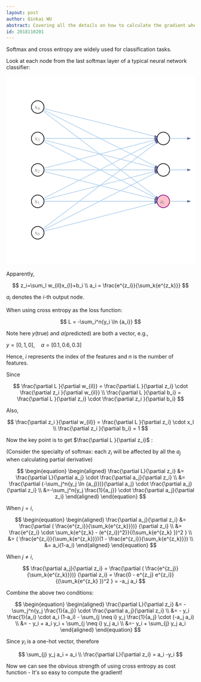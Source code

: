 ```yaml
---
layout: post
author: Qinkai WU
abstract: Covering all the details on how to calculate the gradient when using softmax and cross entropy in a neural network classifier.
id: 2018110201
---
```


Softmax and cross entropy are widely used for classification tasks.
  
Look at each node from the last softmax layer of a typical neural network classifier:
  
![img1](/img/blog/2018110201/img1.svg)
  
Apparently,
  
$$
z_i=\sum_l w_{il}x_{l}+b_i \\
a_i = \frac{e^{z_i}}{\sum_k{e^{z_k}}}
$$

$a_i$ denotes the $i$-th output node.
  
When using cross entropy as the loss function:

$$
L = -\sum_i^n{y_i \ln {a_i}}
$$

Note here $y$(true) and $a$(predicted) are both a vector, e.g.,

$y = [0,1,0], \quad a = [0.1, 0.6, 0.3]$

Hence, $i$ represents the index of the features and $n$ is the number of features.
  

Since
  
$$
\frac{\partial L }{\partial w_{il}} = \frac{\partial L }{\partial z_i} \cdot \frac{\partial z_i }{\partial w_{il}} \\
\frac{\partial L }{\partial b_i} = \frac{\partial L }{\partial z_i} \cdot \frac{\partial z_i }{\partial b_i}
$$

Also,

$$
\frac{\partial z_i }{\partial w_{il}} = \frac{\partial L }{\partial z_i} \cdot x_l  \\
\frac{\partial z_i }{\partial b_i} = 1 
$$

Now the key point is to get $\frac{\partial L }{\partial z_i}$ :
  
(Consider the specialty of softmax: each $z_i$ will be affected by all the $a_j$ when  calculating partial derivative)
  
$$
\begin{equation}
\begin{aligned}
\frac{\partial L}{\partial z_i} &= \frac{\partial L}{\partial a_j} \cdot  \frac{\partial a_j}{\partial z_i} \\
&= \frac{\partial (-\sum_j^n{y_j \ln {a_j}})}{\partial a_j} \cdot  \frac{\partial a_j}{\partial z_i} \\
&=-\sum_j^n{y_j \frac{1}{a_j}} \cdot  \frac{\partial a_j}{\partial z_i}
\end{aligned}
\end{equation}
$$

When $j=i$,
  
$$
\begin{equation}
\begin{aligned}
\frac{\partial a_j}{\partial z_i} &= \frac{\partial ( \frac{e^{z_i}}{\sum_k{e^{z_k}}})} {\partial z_i} \\ &= \frac{e^{z_i} \cdot \sum_k{e^{z_k} - (e^{z_i})^2}}{(\sum_k{e^{z_k} })^2 } \\ &= ( \frac{e^{z_i}}{\sum_k{e^{z_k}}})(1 - \frac{e^{z_i}}{\sum_k{e^{z_k}}}) \\ &= a_i(1-a_i)
\end{aligned}
\end{equation}
$$

  
When $j \neq i$,
  
$$
\frac{\partial a_j}{\partial z_i} = \frac{\partial ( \frac{e^{z_j}}{\sum_k{e^{z_k}}})}
{\partial z_i} = \frac{0 - e^{z_j} e^{z_i}} {(\sum_k{e^{z_k} })^2 } = -a_j a_i
$$


Combine the above two conditions:
  
$$
\begin{equation}
\begin{aligned}
\frac{\partial L}{\partial z_i} &= -\sum_j^n{y_j \frac{1}{a_j}} \cdot  \frac{\partial a_j}{\partial z_i} \\ &= - y_i \frac{1}{a_i} \cdot a_i (1-a_i) - \sum_{j \neq i} y_j \frac{1}{a_j} \cdot (-a_j a_i) \\ &= - y_i + a_i y_i + \sum_{j \neq i} y_j a_i \\ &=- y_i + \sum_{j} y_j a_i 
\end{aligned}
\end{equation}
$$

Since $y_i$ is a one-hot vector, therefore 
  
$$
\sum_{j} y_j a_i = a_i \\
\frac{\partial L}{\partial z_i} = a_i -y_i
$$

Now we can see the obvious strength of using cross entropy as cost function - It's so easy to compute the gradient!
